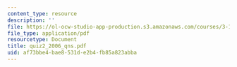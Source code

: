 ```yaml
---
content_type: resource
description: ''
file: https://ol-ocw-studio-app-production.s3.amazonaws.com/courses/3-15-electrical-optical-magnetic-materials-and-devices-fall-2006/af73bbe4bae8531de2b4fb85a823abba_quiz2_2006_qns.pdf
file_type: application/pdf
resourcetype: Document
title: quiz2_2006_qns.pdf
uid: af73bbe4-bae8-531d-e2b4-fb85a823abba
---
```

